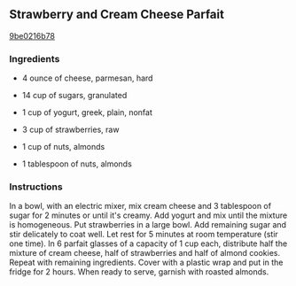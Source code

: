 ## Strawberry and Cream Cheese Parfait

[9be0216b78](http://www.food.com/recipe/strawberry-and-cream-cheese-parfait-289070)

### Ingredients

 - 4 ounce of cheese, parmesan, hard

 - 14 cup of sugars, granulated

 - 1 cup of yogurt, greek, plain, nonfat

 - 3 cup of strawberries, raw

 - 1 cup of nuts, almonds

 - 1 tablespoon of nuts, almonds

### Instructions

In a bowl, with an electric mixer, mix cream cheese and 3 tablespoon of sugar for 2 minutes or until it's creamy. Add yogurt and mix until the mixture is homogeneous. Put strawberries in a large bowl. Add remaining sugar and stir delicately to coat well. Let rest for 5 minutes at room temperature (stir one time). In 6 parfait glasses of a capacity of 1 cup each, distribute half the mixture of cream cheese, half of strawberries and half of almond cookies. Repeat with remaining ingredients. Cover with a plastic wrap and put in the fridge for 2 hours. When ready to serve, garnish with roasted almonds.